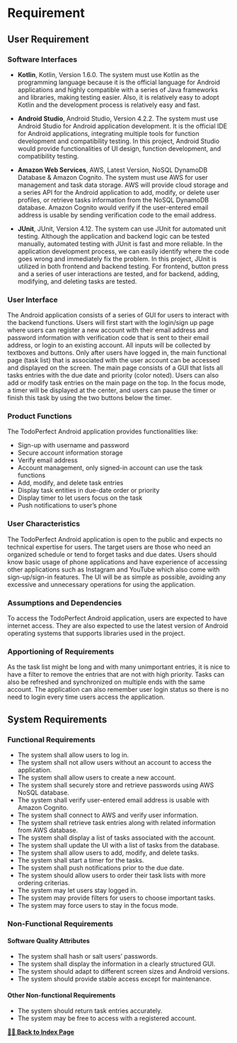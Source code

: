 # Requirement

## User Requirement

### Software Interfaces

- **Kotlin**, Kotlin, Version 1.6.0. The system must use Kotlin as the programming language because it is the official language for Android applications and highly compatible with a series of Java frameworks and libraries, making testing easier. Also, it is relatively easy to adopt Kotlin and the development process is relatively easy and fast. 

- **Android Studio**, Android Studio, Version 4.2.2. The system must use Android Studio for Android application development. It is the official IDE for Android applications, integrating multiple tools for function development and compatibility testing. In this project, Android Studio would provide functionalities of UI design, function development, and compatibility testing.

- **Amazon Web Services**, AWS, Latest Version, NoSQL DynamoDB Database & Amazon Cognito. The system must use AWS for user management and task data storage. AWS will provide cloud storage and a series API for the Android application to add, modify, or delete user profiles, or retrieve tasks information from the NoSQL DynamoDB database. Amazon Cognito would verify if the user-entered email address is usable by sending verification code to the email address.

- **JUnit**, JUnit, Version 4.12. The system can use JUnit for automated unit testing. Although the application and backend logic can be tested manually, automated testing with JUnit is fast and more reliable. In the application development process, we can easily identify where the code goes wrong and immediately fix the problem. In this project, JUnit is utilized in both frontend and backend testing. For frontend, button press and a series of user interactions are tested, and for backend, adding, modifying, and deleting tasks are tested. 

### User Interface

The Android application consists of a series of GUI for users to interact with the backend functions. Users will first start with the login/sign up page where users can register a new account with their email address and password information with verification code that is sent to their email address, or login to an existing account. All inputs will be collected by textboxes and buttons. Only after users have logged in, the main functional page (task list) that is associated with the user account can be accessed and displayed on the screen. The main page consists of a GUI that lists all tasks entries with the due date and priority (color noted). Users can also add or modify task entries on the main page on the top. In the focus mode, a timer will be displayed at the center, and users can pause the timer or finish this task by using the two buttons below the timer. 

### Product Functions

The TodoPerfect Android application provides functionalities like:

- Sign-up with username and password
- Secure account information storage
- Verify email address
- Account management, only signed-in account can use the task functions
- Add, modify, and delete task entries
- Display task entities in due-date order or priority
- Display timer to let users focus on the task
- Push notifications to user’s phone

### User Characteristics

The TodoPerfect Android application is open to the public and expects no technical expertise for users. The target users are those who need an organized schedule or tend to forget tasks and due dates. Users should know basic usage of phone applications and have experience of accessing other applications such as Instagram and YouTube which also come with sign-up/sign-in features. The UI will be as simple as possible, avoiding any excessive and unnecessary operations for using the application. 

### Assumptions and Dependencies

To access the TodoPerfect Android application, users are expected to have internet access. They are also expected to use the latest version of Android operating systems that supports libraries used in the project. 

### Apportioning of Requirements

As the task list might be long and with many unimportant entries, it is nice to have a filter to remove the entries that are not with high priority. Tasks can also be refreshed and synchronized on multiple ends with the same account. The application can also remember user login status so there is no need to login every time users access the application. 
    
## System Requirements

### Functional Requirements

- The system shall allow users to log in.
- The system shall not allow users without an account to access the application.
- The system shall allow users to create a new account.
- The system shall securely store and retrieve passwords using AWS NoSQL database.
- The system shall verify user-entered email address is usable with Amazon Cognito.
- The system shall connect to AWS and verify user information. 
- The system shall retrieve task entries along with related information from AWS database.
- The system shall display a list of tasks associated with the account. 
- The system shall update the UI with a list of tasks from the database.
- The system shall allow users to add, modify, and delete tasks. 
- The system shall start a timer for the tasks. 
- The system shall push notifications prior to the due date.
- The system should allow users to order their task lists with more ordering criterias. 
- The system may let users stay logged in.
- The system may provide filters for users to choose important tasks.
- The system may force users to stay in the focus mode. 

### Non-Functional Requirements

#### Software Quality Attributes

- The system shall hash or salt users’ passwords.
- The system shall display the information in a clearly structured GUI.
- The system should adapt to different screen sizes and Android versions.
- The system should provide stable access except for maintenance.

#### Other Non-functional Requirements

- The system should return task entries accurately.
- The system may be free to access with a registered account. 

[**🏃‍♂️ Back to Index Page**](https://gtqifan.github.io/TodoPerfect/)